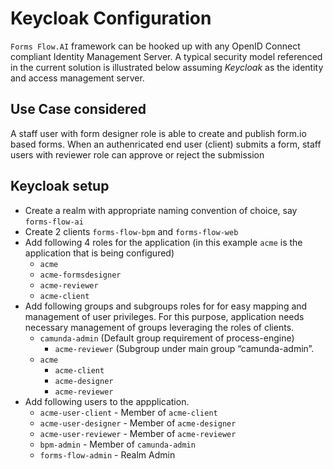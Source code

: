 # Keycloak Configuration
`Forms Flow.AI` framework can be hooked up with any OpenID Connect compliant Identity Management Server. A typical security model referenced in the current solution is illustrated below assuming *Keycloak* as the identity and access management server.

Use Case considered
---------
A staff user with form designer role is able to create and publish form.io based forms. When an authenricated end user (client) submits a form, staff users with reviewer role can approve or reject the submission

Keycloak setup
----------
- Create a realm with appropriate naming convention of choice, say `forms-flow-ai`
- Create 2 clients `forms-flow-bpm` and `forms-flow-web`
- Add following 4 roles for the application (in this example `acme` is the application that is being configured)
  * `acme`
  * `acme-formsdesigner`
  * `acme-reviewer`
  * `acme-client`
- Add following groups and subgroups roles for for easy mapping and management of user privileges. For this purpose, application needs necessary management of groups leveraging the roles of clients.
  * `camunda-admin` (Default group requirement of process-engine)
    * `acme-reviewer`  (Subgroup under main group “camunda-admin”.
  * `acme`
    * `acme-client`
    * `acme-designer`
    * `acme-reviewer`
- Add following users to the appplication.
  * `acme-user-client` - Member of `acme-client`
  * `acme-user-designer` - Member of `acme-designer`
  * `acme-user-reviewer` - Member of `acme-reviewer`
  * `bpm-admin` - Member of `camunda-admin`
  * `forms-flow-admin` - Realm Admin
